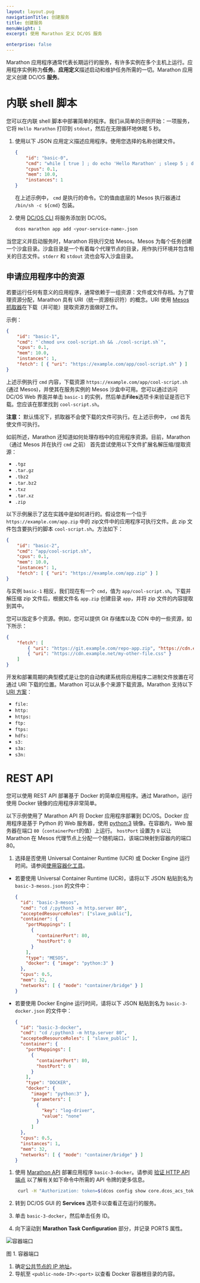 ```yaml
---
layout: layout.pug
navigationTitle: 创建服务
title: 创建服务
menuWeight: 1
excerpt: 使用 Marathon 定义 DC/OS 服务

enterprise: false
---
```


<!-- This source repo for this topic is https://github.com/dcos/dcos-docs -->


Marathon 应用程序通常代表长期运行的服务，有许多实例在多个主机上运行。应用程序实例称为**任务**。**应用定义**描述启动和维护任务所需的一切。Marathon 应用定义创建 DC/OS **服务**。

# 内联 shell 脚本
您可以在内联 shell 脚本中部署简单的程序。我们从简单的示例开始：一项服务，它将 `Hello Marathon` 打印到 `stdout`，然后在无限循环地休眠 5 秒。

1. 使用以下 JSON 应用定义描述应用程序。使用您选择的名称创建文件。

    ```json
    {
        "id": "basic-0",
        "cmd": "while [ true ] ; do echo 'Hello Marathon' ; sleep 5 ; done",
        "cpus": 0.1,
        "mem": 10.0,
        "instances": 1
    }
    ```

    在上述示例中， `cmd` 是执行的命令。它的值由底层的 Mesos 执行器通过 `/bin/sh -c ${cmd}` 包装。

1. 使用 [DC/OS CLI](/cn/1.11/cli) 将服务添加到 DC/OS。

    ```bash
    dcos marathon app add <your-service-name>.json
    ```

 当您定义并启动服务时，Marathon 将执行交给 Mesos。Mesos 为每个任务创建一个沙盒目录。沙盒目录是一个有着每个代理节点的目录，用作执行环境并包含相关的日志文件。`stderr` 和 `stdout` 流也会写入沙盒目录。

## 申请应用程序中的资源

若要运行任何有意义的应用程序，通常依赖于一组资源：文件或文件存档。为了管理资源分配，Marathon 具有 URI（统一资源标识符）的概念。URI 使用 [Mesos 抓取器](http://mesos.apache.org/documentation/latest/fetcher/)在下载（并可能）提取资源方面做好工作。

示例：

```json
{
    "id": "basic-1",
    "cmd": "`chmod u+x cool-script.sh && ./cool-script.sh`",
    "cpus": 0.1,
    "mem": 10.0,
    "instances": 1,
    "fetch": [ { "uri": "https://example.com/app/cool-script.sh" } ]
}
```

上述示例执行 `cmd` 内容，下载资源 `https://example.com/app/cool-script.sh` (通过 Mesos)，并使其在服务实例的 Mesos 沙盒中可用。您可以通过访问 DC/OS Web 界面并单击 `basic-1` 的实例，然后单击**Files**选项卡来验证是否已下载。您应该在那里找到 `cool-script.sh`。

**注意：** 默认情况下，抓取器不会使下载的文件可执行。在上述示例中， `cmd` 首先使文件可执行。

如前所述，Marathon 还知道如何处理存档中的应用程序资源。目前，Marathon（通过 Mesos 并在执行 `cmd` 之前） 首先尝试使用以下文件扩展名解压缩/提取资源：

* `.tgz`
* `.tar.gz`
* `.tbz2`
* `.tar.bz2`
* `.txz`
* `.tar.xz`
* `.zip`

以下示例展示了这在实践中是如何进行的。假设您有一个位于 `https://example.com/app.zip` 中的 zip文件中的应用程序可执行文件。此 zip 文件包含要执行的脚本 `cool-script.sh`。方法如下：

```json
{
    "id": "basic-2",
    "cmd": "app/cool-script.sh",
    "cpus": 0.1,
    "mem": 10.0,
    "instances": 1,
    "fetch": [ { "uri": "https://example.com/app.zip" } ]
}
```

与实例 `basic-1` 相反，我们现在有一个 `cmd`，值为 `app/cool-script.sh`。下载并解压缩 zip 文件后，根据文件名 `app.zip` 创建目录 `app`，并将 zip 文件的内容提取到其中。

您可以指定多个资源。例如，您可以提供 Git 存储库以及 CDN 中的一些资源，如下所示：

```json
{
    "fetch": [
        { "uri": "https://git.example.com/repo-app.zip", "https://cdn.example.net/my-file.jpg"},
        { "uri": "https://cdn.example.net/my-other-file.css" }
    ]
}
```

开发和部署周期的典型模式是让您的自动构建系统将应用程序二进制文件放置在可通过 URI 下载的位置。Marathon 可以从多个来源下载资源。Marathon 支持以下 [URI 方案](http://tools.ietf.org/html/rfc3986#section-3.1)：

* `file:`
* `http:`
* `https:`
* `ftp:`
* `ftps:`
* `hdfs:`
* `s3:`
* `s3a:`
* `s3n:`


# REST API
您可以使用 REST API 部署基于 Docker 的简单应用程序。通过 Marathon，运行使用 Docker 镜像的应用程序非常简单。

以下示例使用了 Marathon API 将 Docker 应用程序部署到 DC/OS。Docker 应用程序是基于 Python 的 Web 服务器，使用 [python:3](https://registry.hub.docker.com/_/python/) 镜像。在容器内，Web 服务器在端口 `80`（`containerPort`的值）上运行。 `hostPort` 设置为 `0` 以让 Marathon 在 Mesos 代理节点上分配一个随机端口，该端口映射到容器内的端口 80。

1. 选择是否使用 Universal Container Runtime (UCR) 或 Docker Engine 运行时间。请参阅[使用容器化工具](/cn/1.11/deploying-services/containerizers/)。
 - 若要使用 Universal Container Runtime (UCR)，请将以下 JSON 粘贴到名为 `basic-3-mesos.json` 的文件中：

      ```json
      {
        "id": "basic-3-mesos",
        "cmd": "cd /;python3 -m http.server 80",
        "acceptedResourceRoles": ["slave_public"],
        "container": {
          "portMappings": [
            {
              "containerPort": 80,
              "hostPort": 0
            }
          ],
          "type": "MESOS",
          "docker": { "image": "python:3" }
        },
        "cpus": 0.5,
        "mem": 32,
        "networks": [ { "mode": "container/bridge" } ]
      }
      ```

 - 若要使用 Docker Engine 运行时间，请将以下 JSON 粘贴到名为 `basic-3-docker.json` 的文件中：

    ```json
    {
      "id": "basic-3-docker",
      "cmd": "cd /;python3 -m http.server 80",
      "acceptedResourceRoles": [ "slave_public" ],
      "container": {
        "portMappings": [
          {
            "containerPort": 80,
            "hostPort": 0
          }
        ],
        "type": "DOCKER",
        "docker": {
          "image": "python:3" },
          "parameters": [
            {
              "key": "log-driver",
              "value": "none"
            }
          ]
      },
      "cpus": 0.5,
      "instances": 1,
      "mem": 32,
      "networks": [ { "mode": "container/bridge" } ]
    }
    ```

1. 使用 [Marathon API](/cn/1.11/deploying-services/marathon-api/) 部署应用程序 `basic-3-docker`。请参阅 [验证 HTTP API 端点](/cn/1.11/security/ent/iam-api/) 以了解有关如下命令中所需的 API 令牌的更多信息。

    ```sh
     curl -H "Authorization: token=$(dcos config show core.dcos_acs_token)" -X POST <master-IP>/service/marathon/v2/apps -d @basic-3-docker.json -H "Content-type: application/json"
    ```

1. 转到 DC/OS GUI 的 **Services** 选项卡以查看正在运行的服务。
1. 单击 `basic-3-docker`，然后单击任务 ID。
1. 向下滚动到 **Marathon Task Configuration** 部分，并记录 PORTS 属性。

 ![容器端口](/cn/1.11/img/container-port.png)

 图 1. 容器端口
   
1. 确定[公共节点的 IP 地址](/cn/1.11/administering-clusters/locate-public-agent/)。
1. 导航至 `<public-node-IP>:<port>` 以查看 Docker 容器根目录的内容。
